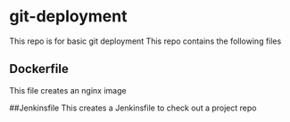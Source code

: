 # git-deployment
This repo is for basic git deployment
This repo contains the following files

## Dockerfile
This file creates an nginx image

##Jenkinsfile
This creates a Jenkinsfile to check out a project repo

